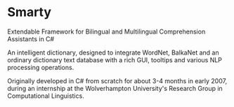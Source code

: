 # Smarty
Extendable Framework for Bilingual and Multilingual Comprehension Assistants in C#

An intelligent dictionary, designed to integrate WordNet, BalkaNet and an ordinary dictionary text database with a rich GUI, tooltips and various NLP processing operations.

Originally developed in C# from scratch for about 3-4 months in early 2007, during an internship at the Wolverhampton University's Research Group in Computational Linguistics.
